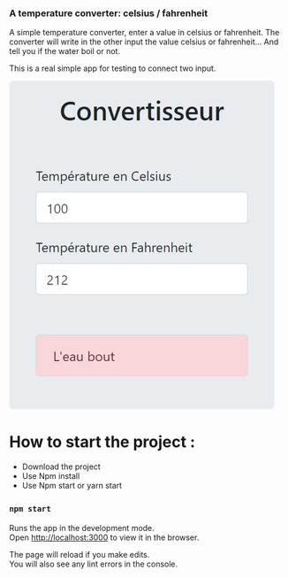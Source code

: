 ### A temperature converter: celsius / fahrenheit

A simple temperature converter, enter a value in celsius or fahrenheit. The converter will write in the other input the value celsius or fahrenheit... And tell you if the water boil or not.

This is a real simple app for testing to connect two input.


![](./demo/screenshot.jpg)


# How to start the project : 


- Download the project
- Use Npm install
- Use Npm start or yarn start

### `npm start`

Runs the app in the development mode.\
Open [http://localhost:3000](http://localhost:3000) to view it in the browser.

The page will reload if you make edits.\
You will also see any lint errors in the console.


